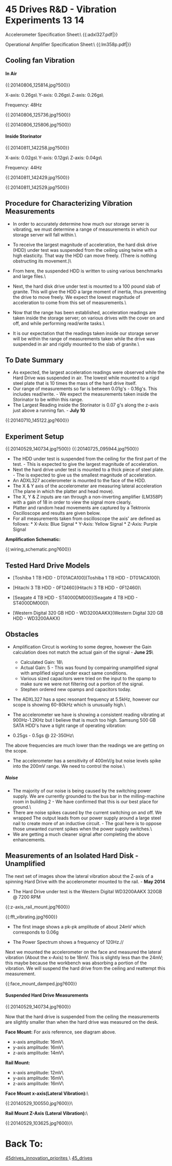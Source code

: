 # 45 Drives R&D - Vibration Experiments 13 14


Accelerometer Specification Sheet:\\
{{:adxl327.pdf|}}


Operational Amplifier Specification Sheet:\\
{{:lm358p.pdf|}}


## Cooling fan Vibration

#### In Air


{{:20140806_125814.jpg?500}}

X-axis: 0.26gs\\
Y-axis: 0.26gs\\
Z-axis: 0.26gs\\

Frequency: 48Hz

{{:20140806_125736.jpg?500}}

{{:20140806_125806.jpg?500}}


#### Inside Storinator



{{:20140811_142258.jpg?500}}

X-axis: 0.02gs\\
Y-axis: 0.12gs\\
Z-axis: 0.04gs\\

Frequency: 44Hz

{{:20140811_142429.jpg?500}}

{{:20140811_142529.jpg?500}}

## Procedure for Characterizing Vibration Measurements

   *   In order to accurately determine how much our storage server is vibrating, we must determine a range of measurements in which our storage server will fall within.\\

   *   To receive the largest magnitude of acceleration, the hard disk drive (HDD) under test was suspended from the ceiling using twine with a high elasticity. That way the HDD can move freely. (There is nothing obstructing its movement.)\\

   *   From here, the suspended HDD is written to using various benchmarks and large files.\\

   *   Next, the hard disk drive under test is mounted to a 100 pound slab of granite. This will give the HDD a large moment of inertia, thus preventing the drive to move freely. We expect the lowest magnitude of acceleration to come from this set of measurements.\\

   *   Now that the range has been established, acceleration readings are taken inside the storage server; on various drives with the cover on and off, and while performing read/write tasks.\\

   *   It is our expectation that the readings taken inside our storage server will be within the range of measurements taken while the drive was suspended in air and rigidly mounted to the slab of granite.\\

## To Date Summary

   *   As expected, the largest acceleration readings were observed while the Hard Drive was suspended in air. The lowest while mounted to a rigid steel plate that is 10 times the mass of the hard drive itself.
   *   Our range of measurements so far is between 0.01g's - 0.16g's. This includes read/write. - We expect the measurements taken inside the Storinator to be within this range.
   *   The Largest Reading inside the Storinator is 0.07 g's along the z-axis just above a running fan. - **July 10**

{{:20140710_145122.jpg?600}}

## Experiment Setup

{{:20140529_140734.jpg?500}}          {{:20140725_095944.jpg?500}}


   *   The HDD under test is suspended from the ceiling for the first part of the test. - This is expected to give the largest magnitude of acceleration.
   *   Next the hard drive under test is mounted to a thick piece of steel plate. - The is expected to give us the smallest magnitude of acceleration. 
   *   An ADXL327 accelerometer is mounted to the face of the HDD.
   *   The X & Y axis of the accelerometer are measuring lateral acceleration (The plane in which the platter and head move).
   *   The X, Y & Z inputs are ran through a non-inverting amplifier (LM358P) with a gain of 18 in order to view the signal more clearly.
   *   Platter and random head movements are captured by a Tektronix Oscilloscope and results are given below.
   *   For all measurements taken from oscilloscope the axis' are defined as follows:
      *      X-Axis: Blue Signal
      *      Y-Axis: Yellow Signal
      *      Z-Axis: Purple Signal
                                                                          

**Amplification Schematic:** 

{{:wiring_schematic.png?600}}


## Tested Hard Drive Models


   *   [Toshiba 1 TB HDD - DT01ACA100](Toshiba 1 TB HDD - DT01ACA100)\\

   *   [Hitachi 3 TB HDD - 0F12460](Hitachi 3 TB HDD - 0F12460)\\

   *   [Seagate 4 TB HDD - ST4000DM000](Seagate 4 TB HDD - ST4000DM000)\\

   *   [Western Digital 320 GB HDD - WD3200AAKX](Western Digital 320 GB HDD - WD3200AAKX)















## Obstacles

   *   Amplification Circut is working to some degree, however the Gain calculation does not match the actual gain of the signal - **June 25**\\
        * Calculated Gain: 18\\
        * Actual Gain: 5 - This was found by compairing unamplified signal with amplified signal under exact same conditions.
        * Various sized capacitors were tried on the input to the opamp to make sure we were not filtering out a portion of the signal.
        * Stephen ordered new opamps and capacitors today.



   *   The ADXL327 has a spec resonant frequency at 5.5kHz, however our scope is showing 60-80kHz which is unusually high.\\
   *   The accelerometer we have is showing a consistent reading vibrating at 900Hz-1.2KHz but I believe that is much too high. Samsung 500 GB SATA HDD's have a tight range of operating vibration:

- 0.25gs - 0.5gs @ 22-350Hz\\

The above frequencies are much lower than the readings we are getting on the scope.

   *   The accelerometer has a sensitivity of 400mV/g but noise levels spike into the 200mV range. We need to control the noise.\\
##### Noise

   *   The majority of our noise is being caused by the switching power supply. We are currently grounded to the bus bar in the milling-machine room in building 2 - We have confirmed that this is our best place for ground.\\
   *   There are noise spikes caused by the current switching on and off. We wrapped The output leads from our power supply around a large steel nail to create more of an inductive circuit. - The goal here is to oppose those unwanted current spikes when the power supply switches.\\
   *   We are getting a much cleaner signal after completing the above enhancements.

## Measurements of an Isolated Hard Disk - Unamplified

The next set of images show the lateral vibration about the Z-axis of a spinning Hard Drive with the accelerometer mounted to the rail. - **May 2014**

   *   The Hard Drive under test is the Western Digital WD3200AAKX 320GB @ 7200 RPM

{{:z-axis_rail_mount.jpg?600}}

{{:fft_vibrating.jpg?600}}

   *   The first image shows a pk-pk amplitude of about 24mV which corresponds to 0.06g

   *   The Power Spectrum shows a frequency of 120Hz.//

Next we mounted the accelerometer on the face and measured the lateral vibration (About the x-Axis) to be 18mV. This is slightly less than the 24mV; this maybe because the workbench was absorbing a portion of the vibration. We will suspend the hard drive from the ceiling and reattempt this measurement.

{{:face_mount_damped.jpg?600}}

#### Suspended Hard Drive Measurements


{{:20140529_140734.jpg?600}}

Now that the hard drive is suspended from the ceiling the measurements are slightly smaller than when the hard drive was measured on the desk.

**Face Mount:**                      For axis reference, see diagram above.
   *   x-axis amplitude: 16mV\\
   *   y-axis amplitude: 16mV\\
   *   z-axis amplitude: 14mV\\

**Rail Mount:**
   *   x-axis amplitude: 12mV\\
   *   y-axis amplitude: 16mV\\
   *   z-axis amplitude: 16mV\\

**Face Mount x-axis(Lateral Vibration):**\\

{{:20140529_100550.jpg?600}}\\

**Rail Mount Z-Axis (Lateral Vibration):**\\

{{:20140529_103625.jpg?600}}\\





# Back To:

[45drives_innovation_priorites ](45drives_innovation_priorites )\\
[45_drives](45_drives)
